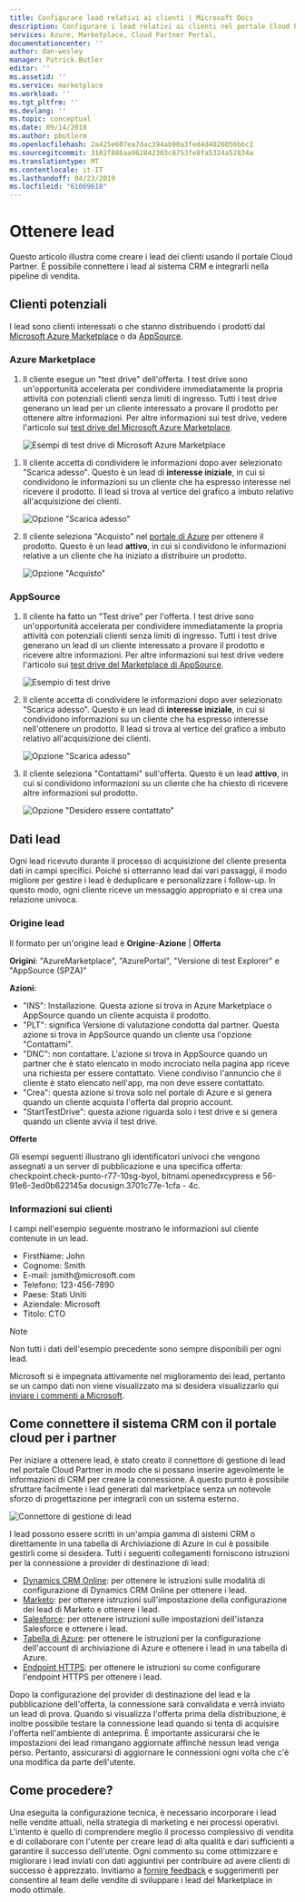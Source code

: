 ```yaml
---
title: Configurare lead relativi ai clienti | Microsoft Docs
description: Configurare i lead relativi ai clienti nel portale Cloud Partner.
services: Azure, Marketplace, Cloud Partner Portal,
documentationcenter: ''
author: dan-wesley
manager: Patrick.Butler
editor: ''
ms.assetid: ''
ms.service: marketplace
ms.workload: ''
ms.tgt_pltfrm: ''
ms.devlang: ''
ms.topic: conceptual
ms.date: 09/14/2018
ms.author: pbutlerm
ms.openlocfilehash: 2a425e607ea7dac394ab90a3fed4d4026056bbc1
ms.sourcegitcommit: 3102f886aa962842303c8753fe8fa5324a52834a
ms.translationtype: MT
ms.contentlocale: it-IT
ms.lasthandoff: 04/23/2019
ms.locfileid: "61069618"
---
```

<a name="get-customer-leads"></a>Ottenere lead
==================

Questo articolo illustra come creare i lead dei clienti usando il portale Cloud Partner. È possibile connettere i lead al sistema CRM e integrarli nella pipeline di vendita.

## <a name="leads"></a>Clienti potenziali

I lead sono clienti interessati o che stanno distribuendo i prodotti dal [Microsoft Azure Marketplace](https://azuremarketplace.microsoft.com/) o da [AppSource](https://appsource.microsoft.com).

### <a name="azure-marketplace"></a>Azure Marketplace

1.  Il cliente esegue un "test drive" dell'offerta. I test drive sono un'opportunità accelerata per condividere immediatamente la propria attività con potenziali clienti senza limiti di ingresso. Tutti i test drive generano un lead per un cliente interessato a provare il prodotto per ottenere altre informazioni. Per altre informazioni sui test drive, vedere l'articolo sui [test drive del Microsoft Azure Marketplace](https://azuremarketplace.azureedge.net/documents/azure-marketplace-test-drive-program.pdf).

    ![Esempi di test drive di Microsoft Azure Marketplace](./media/cloud-partner-portal-get-customer-leads/test-drive-offer.png)
 

<!-- -->

1. Il cliente accetta di condividere le informazioni dopo aver selezionato "Scarica adesso". Questo è un lead di **interesse iniziale**, in cui si condividono le informazioni su un cliente che ha espresso interesse nel ricevere il prodotto. Il lead si trova al vertice del grafico a imbuto relativo all'acquisizione dei clienti.

   ![Opzione "Scarica adesso"](./media/cloud-partner-portal-get-customer-leads/get-it-now-button.png)

1. Il cliente seleziona "Acquisto" nel [portale di Azure](https://portal.azure.com/) per ottenere il prodotto. Questo è un lead **attivo**, in cui si condividono le informazioni relative a un cliente che ha iniziato a distribuire un prodotto.

   ![Opzione "Acquisto"](./media/cloud-partner-portal-get-customer-leads/purchase-button.png)


### <a name="appsource"></a>AppSource

1.  Il cliente ha fatto un "Test drive" per l'offerta. I test drive sono un'opportunità accelerata per condividere immediatamente la propria attività con potenziali clienti senza limiti di ingresso. Tutti i test drive generano un lead di un cliente interessato a provare il prodotto e ricevere altre informazioni. Per altre informazioni sui test drive vedere l'articolo sui [test drive del Marketplace di AppSource](https://appsource.microsoft.com/blogs/want-to-try-an-app-take-a-test-drive).

    ![Esempio di test drive](./media/cloud-partner-portal-get-customer-leads/test-drive-offer-2.png)

2.  Il cliente accetta di condividere le informazioni dopo aver selezionato "Scarica adesso". Questo è un lead di **interesse iniziale**, in cui si condividono informazioni su un cliente che ha espresso interesse nell'ottenere un prodotto. Il lead si trova al vertice del grafico a imbuto relativo all'acquisizione dei clienti.

      ![Opzione "Scarica adesso"](./media/cloud-partner-portal-get-customer-leads/get-it-now-button-2.png)


3.  Il cliente seleziona "Contattami" sull'offerta. Questo è un lead **attivo**, in cui si condividono informazioni su un cliente che ha chiesto di ricevere altre informazioni sul prodotto.

    ![Opzione "Desidero essere contattato"](./media/cloud-partner-portal-get-customer-leads/contact-me-image.png)

<a name="lead-data"></a>Dati lead
---------

Ogni lead ricevuto durante il processo di acquisizione del cliente presenta dati in campi specifici. Poiché si otterranno lead dai vari passaggi, il modo migliore per gestire i lead è deduplicare e personalizzare i follow-up. In questo modo, ogni cliente riceve un messaggio appropriato e si crea una relazione univoca.

### <a name="lead-source"></a>Origine lead

Il formato per un'origine lead è **Origine**-**Azione** |  **Offerta**

**Origini**: "AzureMarketplace", "AzurePortal", "Versione di test Explorer" e "AppSource (SPZA)"

**Azioni**:
- "INS": Installazione. Questa azione si trova in Azure Marketplace o AppSource quando un cliente acquista il prodotto.
- "PLT": significa Versione di valutazione condotta dal partner. Questa azione si trova in AppSource quando un cliente usa l'opzione "Contattami".
- "DNC": non contattare. L'azione si trova in AppSource quando un partner che è stato elencato in modo incrociato nella pagina app riceve una richiesta per essere contattato. Viene condiviso l'annuncio che il cliente è stato elencato nell'app, ma non deve essere contattato.
- "Crea": questa azione si trova solo nel portale di Azure e si genera quando un cliente acquista l'offerta dal proprio account.
- "StartTestDrive": questa azione riguarda solo i test drive e si genera quando un cliente avvia il test drive.

**Offerte**

Gli esempi seguenti illustrano gli identificatori univoci che vengono assegnati a un server di pubblicazione e una specifica offerta: checkpoint.check-punto-r77-10sg-byol, bitnami.openedxcypress e 56-91e6-3ed0b622145a docusign.3701c77e-1cfa - 4c.


### <a name="customer-info"></a>Informazioni sui clienti

I campi nell'esempio seguente mostrano le informazioni sul cliente contenute in un lead.
- FirstName: John
- Cognome: Smith
- E-mail: jsmith\@microsoft.com
- Telefono: 123-456-7890
- Paese: Stati Uniti
- Aziendale: Microsoft
- Titolo: CTO

>[!Note]
>Non tutti i dati dell'esempio precedente sono sempre disponibili per ogni lead.

Microsoft si è impegnata attivamente nel miglioramento dei lead, pertanto se un campo dati non viene visualizzato ma si desidera visualizzarlo qui [inviare i commenti a Microsoft](mailto:AzureMarketOnboard@microsoft.com).

<a name="how-to-connect-your-crm-system-with-the-cloud-partner-portal"></a>Come connettere il sistema CRM con il portale cloud per i partner
------------------------------------------------------------

Per iniziare a ottenere lead, è stato creato il connettore di gestione di lead nel portale Cloud Partner in modo che si possano inserire agevolmente le informazioni di CRM per creare la connessione. A questo punto è possibile sfruttare facilmente i lead generati dal marketplace senza un notevole sforzo di progettazione per integrarli con un sistema esterno.

![Connettore di gestione di lead](./media/cloud-partner-portal-get-customer-leads/lead-management-connector.png)

I lead possono essere scritti in un'ampia gamma di sistemi CRM o direttamente in una tabella di Archiviazione di Azure in cui è possibile gestirli come si desidera. Tutti i seguenti collegamenti forniscono istruzioni per la connessione a provider di destinazione di lead:

-   [Dynamics CRM Online](./cloud-partner-portal-lead-management-instructions-dynamics.md): per ottenere le istruzioni sulle modalità di configurazione di Dynamics CRM Online per ottenere i lead.
-   [Marketo](./cloud-partner-portal-lead-management-instructions-marketo.md): per ottenere istruzioni sull'impostazione della configurazione dei lead di Marketo e ottenere i lead.
-    [Salesforce](./cloud-partner-portal-lead-management-instructions-salesforce.md): per ottenere istruzioni sulle impostazioni dell'istanza Salesforce e ottenere i lead.
-    [Tabella di Azure](./cloud-partner-portal-lead-management-instructions-azure-table.md): per ottenere le istruzioni per la configurazione dell'account di archiviazione di Azure e ottenere i lead in una tabella di Azure.
-   [Endpoint HTTPS](./cloud-partner-portal-lead-management-instructions-https.md): per ottenere le istruzioni su come configurare l'endpoint HTTPS per ottenere i lead.

Dopo la configurazione del provider di destinazione del lead e la pubblicazione dell'offerta, la connessione sarà convalidata e verrà inviato un lead di prova. Quando si visualizza l'offerta prima della distribuzione, è inoltre possibile testare la connessione lead quando si tenta di acquisire l'offerta nell'ambiente di anteprima. È importante assicurarsi che le impostazioni dei lead rimangano aggiornate affinché nessun lead venga perso. Pertanto, assicurarsi di aggiornare le connessioni ogni volta che c'è una modifica da parte dell'utente.

<a name="what-next"></a>Come procedere?
----------

Una eseguita la configurazione tecnica, è necessario incorporare i lead nelle vendite attuali, nella strategia di marketing e nei processi operativi. L'intento è quello di comprendere meglio il processo complessivo di vendita e di collaborare con l'utente per creare lead di alta qualità e dari sufficienti a garantire il successo dell'utente. Ogni commento su come ottimizzare e migliorare i lead inviati con dati aggiuntivi per contribuire ad avere clienti di successo è apprezzato. Invitiamo a [fornire feedback](mailto:AzureMarketOnboard@microsoft.com) e suggerimenti per consentire al team delle vendite di sviluppare i lead del Marketplace in modo ottimale.
